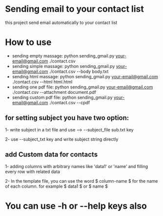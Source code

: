 # Sending email to your contact list
this project send email automatically to your contact list

# How to use
- sending empty massage:
  python sending_gmail.py your-email@gmail.com ./contact.csv 
- sending simple massage:
  python sending_gmail.py your-email@gmail.com ./contact.csv  --body body.txt 
- sending html massage:
  python sending_gmail.py your-email@gmail.com ./contact.csv  --html html.html 
- sending one pdf file:
  python sending_gmail.py your-email@gmail.com ./contact.csv  --attachment document.pdf 
- sending custom pdf file:
  python sending_gmail.py your-email@gmail.com ./contact.csv  --cpdf

## for setting subject you have two option:
1- write subject in a txt file and use --> --subject_file sub.txt key

2- use --subject_txt key and write subject string directly

## add Custom data for contacts
1- adding columns with arbitrary names like 'data1' or 'name' and filling every row with related data

2- In the template file, you can use the word \$ column-name \$  for the name of each column.
for example \$ data1 \$ or \$ name \$

# You can use -h or --help keys also
